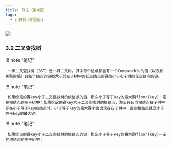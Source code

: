 ```yaml
---
title: 算法（第4版）
tags:
  - 计算机-编程设计
---
```


![](https://cdn.weread.qq.com/weread/cover/42/YueWen_26211947/s_YueWen_26211947.jpg)


### 3.2 二叉查找树




!!! note "笔记"

	 一棵二叉查找树（BST）是一棵二叉树，其中每个结点都含有一个Comparable的键（以及相关联的值）且每个结点的键都大于其左子树中的任意结点的键而小于右子树的任意结点的键。 


!!! note "笔记"

	 如果给定的键key小于二叉查找树的根结点的键，那么小于等于key的最大键floor(key)一定在根结点的左子树中；如果给定的键key大于二叉查找树的根结点，那么只有当根结点右子树中存在小于等于key的结点时，小于等于key的最大键才会出现在右子树中，否则根结点就是小于等于key的最大键。 


!!! note "笔记"

	 如果给定的键key小于二叉查找树的根结点的键，那么小于等于key的最大键floor(key)一定在根结点的左子树中； 

